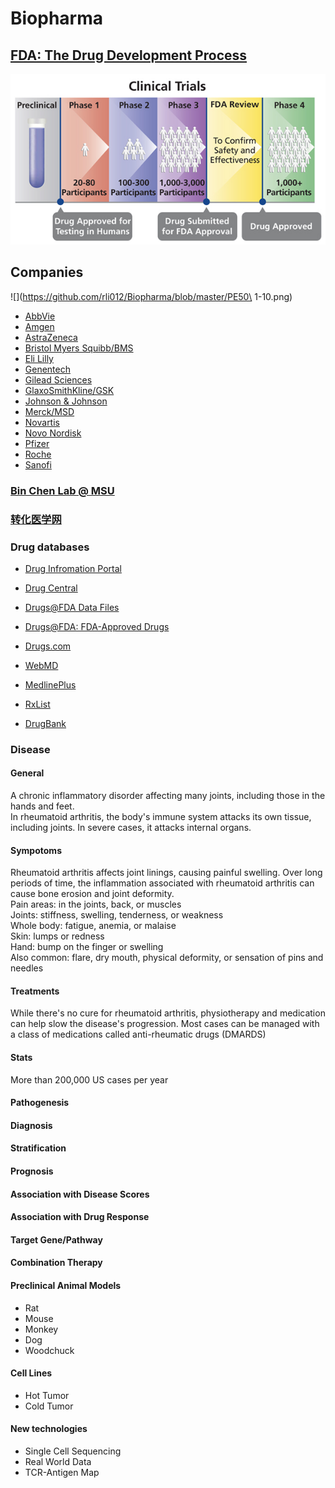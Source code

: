 # Biopharma

## [FDA: The Drug Development Process](https://www.fda.gov/patients/learn-about-drug-and-device-approvals/drug-development-process)

![](https://github.com/rli012/Biopharma/blob/master/Clinical-Trial-600.jpg)

## Companies

![](https://github.com/rli012/Biopharma/blob/master/PE50\ 1-10.png)

* [AbbVie](https://www.abbvie.com/)
* [Amgen](https://www.amgen.com/)
* [AstraZeneca](https://www.astrazeneca.com/)
* [Bristol Myers Squibb/BMS](https://www.bms.com/)
* [Eli Lilly](https://www.lilly.com/)
* [Genentech](https://www.gene.com/)
* [Gilead Sciences](https://www.gilead.com/)
* [GlaxoSmithKline/GSK](https://us.gsk.com/en-us/)
* [Johnson & Johnson](https://www.jnj.com/)
* [Merck/MSD](https://www.merck.com/)
* [Novartis](https://www.novartis.com/)
* [Novo Nordisk](https://www.novonordisk.com/)
* [Pfizer](https://www.pfizer.com/)
* [Roche](https://www.roche.com/)
* [Sanofi](https://www.sanofi.com/)



### [Bin Chen Lab @ MSU](http://binchenlab.org/)  

### [转化医学网](https://www.360zhyx.com/)  

### Drug databases

* [Drug Infromation Portal](https://druginfo.nlm.nih.gov/drugportal/)
* [Drug Central](http://drugcentral.org/)
* [Drugs@FDA Data Files](https://www.fda.gov/drugs/drug-approvals-and-databases/drugsfda-data-files)
* [Drugs@FDA: FDA-Approved Drugs](https://www.accessdata.fda.gov/scripts/cder/daf/index.cfm)

* [Drugs.com](https://www.drugs.com/)
* [WebMD](https://www.webmd.com/)
* [MedlinePlus](https://medlineplus.gov/)
* [RxList](https://www.rxlist.com/)
* [DrugBank](https://www.drugbank.ca/)


### Disease

#### General
A chronic inflammatory disorder affecting many joints, including those in the hands and feet.  
In rheumatoid arthritis, the body's immune system attacks its own tissue, including joints. In severe cases, it attacks internal organs.

#### Sympotoms
Rheumatoid arthritis affects joint linings, causing painful swelling. Over long periods of time, the inflammation associated with rheumatoid arthritis can cause bone erosion and joint deformity.  
Pain areas: in the joints, back, or muscles  
Joints: stiffness, swelling, tenderness, or weakness  
Whole body: fatigue, anemia, or malaise  
Skin: lumps or redness  
Hand: bump on the finger or swelling  
Also common: flare, dry mouth, physical deformity, or sensation of pins and needles  

#### Treatments
While there's no cure for rheumatoid arthritis, physiotherapy and medication can help slow the disease's progression. Most cases can be managed with a class of medications called anti-rheumatic drugs (DMARDS)  

#### Stats
More than 200,000 US cases per year

#### Pathogenesis

#### Diagnosis
#### Stratification
#### Prognosis
#### Association with Disease Scores
#### Association with Drug Response

#### Target Gene/Pathway

#### Combination Therapy

#### Preclinical Animal Models
* Rat
* Mouse
* Monkey
* Dog
* Woodchuck

#### Cell Lines
* Hot Tumor
* Cold Tumor

#### New technologies
* Single Cell Sequencing
* Real World Data
* TCR-Antigen Map
